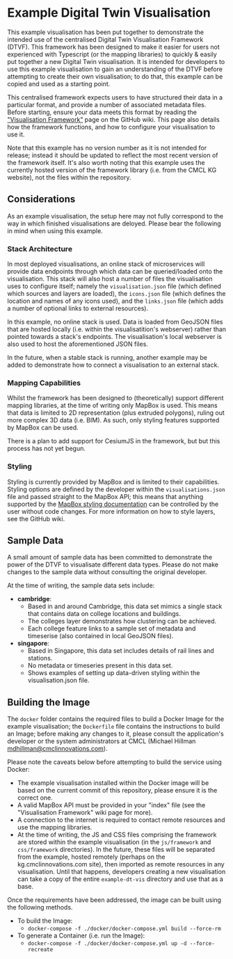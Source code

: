# Example Digital Twin Visualisation

This example visualisation has been put together to demonstrate the intended use of the centralised Digital Twin Visualisation Framework (DTVF). This framework has been designed to make it easier for users not experienced with Typescript (or the mapping libraries) to quickly & easily put together a new Digital Twin visualisation. It is intended for developers to use this example visualisation to gain an understanding of the DTVF before attempting to create their own visualisation; to do that, this example can be copied and used as a starting point.

This centralised framework expects users to have structured their data in a particular format, and provide a number of associated metadata files. Before starting, ensure your data meets this format by reading the ["Visualisation Framework"](https://github.com/cambridge-cares/TheWorldAvatar/wiki/Digital-Twin-Visualisations) page on the GitHub wiki. This page also details how the framework functions, and how to configure your visualisation to use it.

Note that this example has no version number as it is not intended for release; instead it should be updated to reflect the most recent version of the framework itself. It's also worth noting that this example uses the currently hosted version of the framework library (i.e. from the CMCL KG website), not the files within the repository.

## Considerations

As an example visualisation, the setup here may not fully correspond to the way in which finished visualisations are deloyed. Please bear the following in mind when using this example.

### Stack Architecture

In most deployed visualisations, an online stack of microservices will provide data endpoints through which data can be queried/loaded onto the visualisation. This stack will also host a number of files the visualisation uses to configure itself; namely the `visualisation.json` file (which defined which sources and layers are loaded), the `icons.json` file (which defines the location and names of any icons used), and the `links.json` file (which adds a number of optional links to external resources).

In this example, no online stack is used. Data is loaded from GeoJSON files that are hosted locally (i.e. within the visualisatition's webserver) rather than pointed towards a stack's endpoints. The visualisation's local webserver is also used to host the aforementioned JSON files. 

In the future, when a stable stack is running, another example may be added to demonstrate how to connect a visualisation to an external stack.

### Mapping Capabilities

Whilst the framework has been designed to (theoretically) support different mapping libraries, at the time of writing only MapBox is used. This means that data is limited to 2D representation (plus extruded polygons), ruling out more complex 3D data (i.e. BIM). As such, only styling features supported by MapBox can be used.

There is a plan to add support for CesiumJS in the framework, but but this process has not yet begun.

### Styling

Styling is currently provided by MapBox and is limited to their capabilities. Styling options are defined by the developer within the `visualisations.json` file and passed straight to the MapBox API; this means that anything supported by the [MapBox styling documentation]("./data/sample-set-1") can be controlled by the user without code changes. For more information on how to style layers, see the GitHub wiki.

## Sample Data

A small amount of sample data has been committed to demonstrate the power of the DTVF to visualisate different data types. Please do not make changes to the sample data without consulting the original developer.

At the time of writing, the sample data sets include:

- **cambridge**:
  - Based in and around Cambridge, this data set mimics a single stack that contains data on college locations and buildings.
  - The colleges layer demonstrates how clustering can be achieved.
  - Each college feature links to a sample set of metadata and timeserise (also contained in local GeoJSON files).
- **singapore**:
  - Based in Singapore, this data set includes details of rail lines and stations.
  - No metadata or timeseries present in this data set.
  - Shows examples of setting up data-driven styling within the visualisation.json file.


## Building the Image

The `docker` folder contains the required files to build a Docker Image for the example visualisation; the `Dockerfile` file contains the instructions to build an Image; before making any changes to it, please consult the application's developer or the system administrators at CMCL (Michael Hillman <mdhillman@cmclinnovations.com>).

Please note the caveats below before attempting to build the service using Docker:

- The example visualisation installed within the Docker image will be based on the current commit of this repository, please ensure it is the correct one.
- A valid MapBox API must be provided in your "index" file (see the "Visualisation Framework" wiki page for more).
- A connection to the internet is required to contact remote resources and use the mapping libraries.
- At the time of writing, the JS and CSS files comprising the framework are stored within the example visualisation (in the `js/framework` and `css/framework` directories). In the future, these files will be separated from the example, hosted remotely (perhaps on the kg.cmclinnovations.com site), then imported as remote resources in any visualisation. Until that happens, developers creating a new visualisation can take a copy of the entire `example-dt-vis` directory and use that as a base.

Once the requirements have been addressed, the image can be built using the following methods.

- To build the Image:
  - `docker-compose -f ./docker/docker-compose.yml build --force-rm`
- To generate a Container (i.e. run the Image):
  - `docker-compose -f ./docker/docker-compose.yml up -d --force-recreate`
